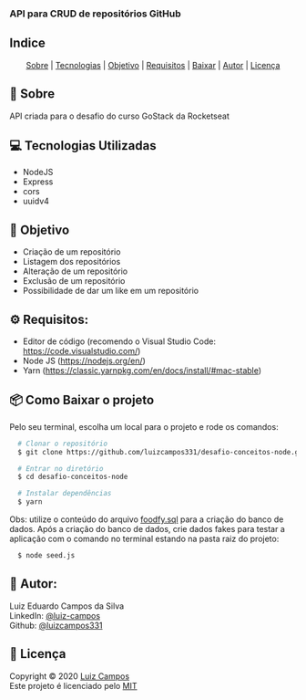 ### API para CRUD de repositórios GitHub

## Indice
<p align="center">
  <a href="#bookmark-sobre">Sobre</a> |
  <a href="#computer-tecnologias-utilizadas">Tecnologias</a> |
  <a href="#dart-objetivo">Objetivo</a> |
  <a href="#gear-requisitos">Requisitos</a> |
  <a href="#package-como-baixar-o-projeto">Baixar</a> |
  <a href="#bust_in_silhouette-autor">Autor</a> |
  <a href="#pencil-licença">Licença</a>
</p>

## :bookmark: Sobre
API criada para o desafio do curso GoStack da Rocketseat

## :computer: Tecnologias Utilizadas

- NodeJS
- Express
- cors
- uuidv4

## :dart: Objetivo
- Criação de um repositório
- Listagem dos repositórios
- Alteração de um repositório
- Exclusão de um repositório
- Possibilidade de dar um like em um repositório

## :gear: Requisitos:
- Editor de código (recomendo o Visual Studio Code: https://code.visualstudio.com/)
- Node JS (https://nodejs.org/en/)
- Yarn (https://classic.yarnpkg.com/en/docs/install/#mac-stable)

## :package: Como Baixar o projeto
Pelo seu terminal, escolha um local para o projeto e rode os comandos:
```bash
  # Clonar o repositório
  $ git clone https://github.com/luizcampos331/desafio-conceitos-node.git

  # Entrar no diretório
  $ cd desafio-conceitos-node

  # Instalar dependências
  $ yarn

```

Obs: utilize o conteúdo do arquivo <a href="foodfy.sql">foodfy.sql</a> para a criação do banco de dados. Após a criação do banco de dados, crie dados fakes para testar a aplicação com o comando no terminal estando na pasta raiz do projeto:
```bash
  $ node seed.js
```

## :bust_in_silhouette: Autor:
Luiz Eduardo Campos da Silva</br>
LinkedIn: <a href="https://www.linkedin.com/in/luiz-campos">@luiz-campos</a></br>
Github: <a href="https://www.github.com/luizcampos331">@luizcampos331</a>


## :pencil: Licença
Copyright © 2020 <a href="https://www.github.com/luizcampos331">Luiz Campos</a></br>
Este projeto é licenciado pelo <a href="LICENSE">MIT</a>
